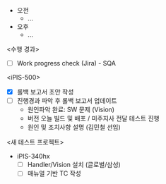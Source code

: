 - 오전
	- ...
- 오후
	- ...

<수행 경과>
- [ ] Work progress check (Jira) - SQA

\<iPIS-500>
- [x] 롤백 보고서 초안 작성
- [ ] 진행경과 파악 후 롤백 보고서 업데이트
	- 원인파악 완료: SW 문제 (Vision)
	- 버전 오늘 빌드 및 배포 / 미주지사 전달 테스트 진행
	- 원인 및 조치사항 설명 (김민철 선임)

<새 테스트 프로젝트>
- iPIS-340hx
	- [ ] Handler/Vision 설치 (글로벌/삼성)
	- [ ] 매뉴얼 기반 TC 작성